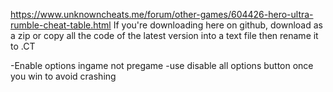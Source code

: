 https://www.unknowncheats.me/forum/other-games/604426-hero-ultra-rumble-cheat-table.html
If you're downloading here on github, download as a zip or copy all the code of the latest version into a text file then rename it to .CT

-Enable options ingame not pregame
-use disable all options button once you win to avoid crashing
